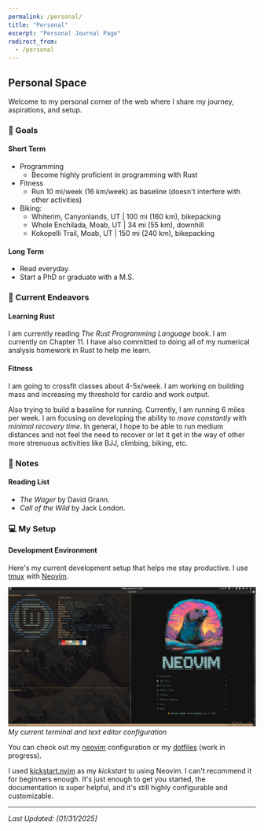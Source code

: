```yaml
---
permalink: /personal/
title: "Personal"
excerpt: "Personal Journal Page"
redirect_from: 
  - /personal
---
```


## Personal Space

Welcome to my personal corner of the web where I share my journey, aspirations, and setup.

### 🎯 Goals

#### Short Term
- Programming
  - Become highly proficient in programming with Rust
- Fitness
  - Run 10 mi/week (16 km/week) as baseline (doesn't interfere with other activities)
- Biking:
  - Whiterim, Canyonlands, UT \| 100 mi (160 km), bikepacking
  - Whole Enchilada, Moab, UT \| 34 mi (55 km), downhill
  - Kokopelli Trail, Moab, UT \| 150 mi (240 km), bikepacking

#### Long Term
- Read everyday.
- Start a PhD or graduate with a M.S.

### 🚀 Current Endeavors

#### Learning Rust
I am currently reading _The Rust Programming Language_ book. I am currently on Chapter 11. I have also committed to doing all of my numerical analysis homework in Rust to help me learn.

#### Fitness
I am going to crossfit classes about 4-5x/week. I am working on building mass and increasing my threshold for cardio and work output.

Also trying to build a baseline for running. Currently, I am running 6 miles per week. I am focusing on developing the ability to _move constantly_ with _minimal recovery time_. In general, I hope to be able to run medium distances and not feel the need to recover or let it get in the way of other more strenuous activities like BJJ, climbing, biking, etc.

### 📝 Notes

#### Reading List
- _The Wager_ by David Grann.
- _Call of the Wild_ by Jack London.

### 💻 My Setup

#### Development Environment
Here's my current development setup that helps me stay productive. I use [tmux](https://github.com/tmux/tmux/wiki) with [Neovim](https://neovim.io/). 

![Terminal and Text/Code Editor Config](../images/tmux_neofetch_kanagawa.png)
*My current terminal and text editor configuration*

You can check out my [neovim](https://github.com/abarton51/kickstart.nvim) configuration or my [dotfiles](https://github.com/abarton51/dotfiles) (work in progress).

I used [kickstart.nvim](https://github.com/nvim-lua/kickstart.nvim) as my _kickstart_ to using Neovim. I can't recommend it for beginners enough. It's just enough to get you started, the documentation is super helpful, and it's still highly configurable and customizable.

---

*Last Updated: [01/31/2025]*
```

